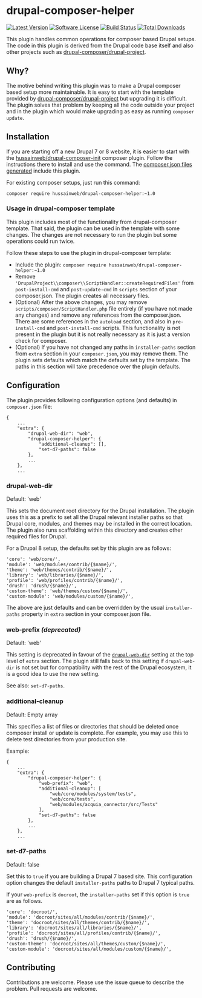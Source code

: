 # drupal-composer-helper

[![Latest Version](https://img.shields.io/github/release/hussainweb/drupal-composer-helper/all.svg?style=flat-square)](https://github.com/hussainweb/drupal-composer-helper/releases)
[![Software License](https://img.shields.io/badge/license-MIT-brightgreen.svg?style=flat-square)](LICENSE.md)
[![Build Status](https://img.shields.io/travis/hussainweb/drupal-composer-helper/master.svg?style=flat-square)](https://travis-ci.org/hussainweb/drupal-composer-helper)
[![Total Downloads](https://img.shields.io/packagist/dt/hussainweb/drupal-composer-helper.svg?style=flat-square)](https://packagist.org/packages/hussainweb/drupal-composer-helper)

This plugin handles common operations for composer based Drupal setups. The code in this plugin is derived from the Drupal code base itself and also other projects such as [drupal-composer/drupal-project](https://github.com/drupal-composer/drupal-project).

## Why?

The motive behind writing this plugin was to make a Drupal composer based setup more maintainable. It is easy to start with the template provided by [drupal-composer/drupal-project](https://github.com/drupal-composer/drupal-project) but upgrading it is difficult. The plugin solves that problem by keeping all the code outside your project and in the plugin which would make upgrading as easy as running `composer update`.

## Installation

If you are starting off a new Drupal 7 or 8 website, it is easier to start with the [hussainweb/drupal-composer-init](https://github.com/hussainweb/drupal-composer-init) composer plugin. Follow the instructions there to install and use the command. The [composer.json files generated](https://gist.github.com/hussainweb/78c0a5fe45556c265b16e10928b76723) include this plugin.

For existing composer setups, just run this command:

```
composer require hussainweb/drupal-composer-helper:~1.0
```

### Usage in drupal-composer template

This plugin includes most of the functionality from drupal-composer template. That said, the plugin can be used in the template with some changes. The changes are not necessary to run the plugin but some operations could run twice.

Follow these steps to use the plugin in drupal-composer template:

* Include the plugin: `composer require hussainweb/drupal-composer-helper:~1.0`
* Remove `'DrupalProject\\composer\\ScriptHandler::createRequiredFiles'` from `post-install-cmd` and `post-update-cmd` in `scripts` section of your composer.json. The plugin creates all necessary files.
* (Optional) After the above changes, you may remove `scripts/composer/ScriptHandler.php` file entirely (if you have not made any changes) and remove any references from the composer.json. There are some references in the `autoload` section, and also in `pre-install-cmd` and `post-install-cmd` scripts. This functionality is not present in the plugin but it is not really necessary as it is just a version check for composer.
* (Optional) If you have not changed any paths in `installer-paths` section from `extra` section in your `composer.json`, you may remove them. The plugin sets defaults which match the defaults set by the template. The paths in this section will take precedence over the plugin defaults.

## Configuration

The plugin provides following configuration options (and defaults) in `composer.json` file:

```
{
    ...
    "extra": {
        "drupal-web-dir": "web",
        "drupal-composer-helper": {
            "additional-cleanup": [],
            "set-d7-paths": false
        },
        ...
    },
    ...
```

### drupal-web-dir

Default: 'web'

This sets the document root directory for the Drupal installation. The plugin uses this as a prefix to set all the Drupal relevant installer paths so that Drupal core, modules, and themes may be installed in the correct location. The plugin also runs scaffolding within this directory and creates other required files for Drupal.

For a Drupal 8 setup, the defaults set by this plugin are as follows:
```
'core': 'web/core/',
'module': 'web/modules/contrib/{$name}/',
'theme': 'web/themes/contrib/{$name}/',
'library': 'web/libraries/{$name}/',
'profile': 'web/profiles/contrib/{$name}/',
'drush': 'drush/{$name}/',
'custom-theme': 'web/themes/custom/{$name}/',
'custom-module': 'web/modules/custom/{$name}/',
```

The above are just defaults and can be overridden by the usual `installer-paths` property in `extra` section in your composer.json file.

### web-prefix _(deprecated)_

Default: 'web'

This setting is deprecated in favour of the [`drupal-web-dir`](#drupal-web-dir) setting at the top level of `extra` section. The plugin still falls back to this setting if `drupal-web-dir` is not set but for compatibility with the rest of the Drupal ecosystem, it is a good idea to use the new setting.

See also: `set-d7-paths`.

### additional-cleanup

Default: Empty array

This specifies a list of files or directories that should be deleted once composer install or update is complete. For example, you may use this to delete test directories from your production site.

Example:
```
{
    ...
    "extra": {
        "drupal-composer-helper": {
            "web-prefix": "web",
            "additional-cleanup": [
                "web/core/modules/system/tests",
                "web/core/tests",
                "web/modules/acquia_connector/src/Tests"
            ],
            "set-d7-paths": false
        },
        ...
    },
    ...
```

### set-d7-paths

Default: false

Set this to `true` if you are building a Drupal 7 based site. This configuration option changes the default `installer-paths` paths to Drupal 7 typical paths.

If your `web-prefix` is `docroot`, the `installer-paths` set if this option is `true` are as follows.
```
'core': 'docroot/',
'module': 'docroot/sites/all/modules/contrib/{$name}/',
'theme': 'docroot/sites/all/themes/contrib/{$name}/',
'library': 'docroot/sites/all/libraries/{$name}/',
'profile': 'docroot/sites/all/profiles/contrib/{$name}/',
'drush': 'drush/{$name}/',
'custom-theme': 'docroot/sites/all/themes/custom/{$name}/',
'custom-module': 'docroot/sites/all/modules/custom/{$name}/',
```

## Contributing

Contributions are welcome. Please use the issue queue to describe the problem. Pull requests are welcome.
